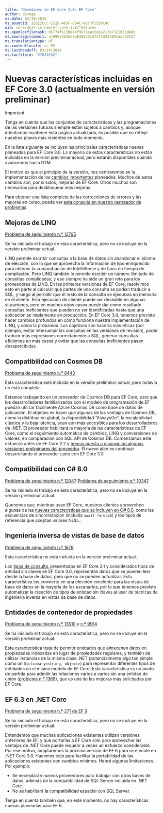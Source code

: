 ```yaml
---
title: 'Novedades de EF Core 3.0: EF Core'
author: divega
ms.date: 02/19/2019
ms.assetid: 2EBE2CCC-E52D-483F-834C-8877F5EB0C0C
uid: core/what-is-new/ef-core-3.0/features
ms.openlocfilehash: b6774f615b04bf9579aac5dea217e7321631da0c
ms.sourcegitcommit: a709054b2bc7a8365201d71f59325891aacd315f
ms.translationtype: HT
ms.contentlocale: es-ES
ms.lasthandoff: 03/14/2019
ms.locfileid: "57829192"
---
```

# <a name="new-features-included-in-ef-core-30-currently-in-preview"></a>Nuevas características incluidas en EF Core 3.0 (actualmente en versión preliminar)

> [!IMPORTANT]
> Tenga en cuenta que los conjuntos de características y las programaciones de las versiones futuras siempre están sujetos a cambios y, aunque intentamos mantener esta página actualizada, es posible que no refleje nuestros planes más recientes en todo momento.

En la lista siguiente se incluyen las principales características nuevas planeadas para EF Core 3.0.
La mayoría de estas características no están incluidas en la versión preliminar actual, pero estarán disponibles cuando avancemos hacia RTM.

El motivo es que al principio de la versión, nos centraremos en la implementación de los [cambios importantes](xref:core/what-is-new/ef-core-3.0/breaking-changes) planeados.
Muchos de estos cambios son, por sí solos, mejoras de EF Core.
Otros muchos son necesarios para desbloquear más mejoras. 

Para obtener una lista completa de las correcciones de errores y las mejoras en curso, puede ver [esta consulta en nuestro rastreador de problemas](https://github.com/aspnet/EntityFrameworkCore/issues?q=is%3Aopen+is%3Aissue+milestone%3A3.0.0+sort%3Areactions-%2B1-desc).

## <a name="linq-improvements"></a>Mejoras de LINQ 

[Problema de seguimiento n.º 12795](https://github.com/aspnet/EntityFrameworkCore/issues/12795)

Se ha iniciado el trabajo en esta característica, pero no se incluye en la versión preliminar actual.

LINQ permite escribir consultas a la base de datos sin abandonar el idioma de elección, con lo que se aprovecha la información de tipo enriquecido para obtener la comprobación de IntelliSense y de tipos en tiempo de compilación.
Pero LINQ también le permite escribir un número ilimitado de consultas complicadas, y eso siempre ha sido un gran reto para los proveedores de LINQ.
En las primeras versiones de EF Core, resolvimos esto en parte al calcular qué partes de una consulta se podían traducir a SQL, y luego al permitir que el resto de la consulta se ejecutara en memoria en el cliente.
Esta ejecución de cliente puede ser deseable en algunas situaciones, pero en muchos otros casos puede dar como resultado consultas ineficientes que pueden no ser identificadas hasta que una aplicación se implemente en producción.
En EF Core 3.0, tenemos previsto hacer cambios profundos en cómo funciona nuestra implementación de LINQ, y cómo la probamos.
Los objetivos son hacerla más eficaz (por ejemplo, evitar interrumpir las consultas en las versiones de revisión), poder traducir más expresiones correctamente a SQL, generar consultas eficientes en más casos y evitar que las consultas ineficientes pasen desapercibidas.

## <a name="cosmos-db-support"></a>Compatibilidad con Cosmos DB 

[Problema de seguimiento n.º 8443](https://github.com/aspnet/EntityFrameworkCore/issues/8443)

Esta característica está incluida en la versión preliminar actual, pero todavía no está completa. 

Estamos trabajando en un proveedor de Cosmos DB para EF Core, para que los desarrolladores familiarizados con el modelo de programación de EF puedan utilizar fácilmente Azure Cosmos DB como base de datos de aplicación.
El objetivo es hacer que algunas de las ventajas de Cosmos DB, como la distribución global, la disponibilidad "AlwaysOn", la escalabilidad elástica y la baja latencia, sean aún más accesibles para los desarrolladores de .NET.
El proveedor habilitará la mayoría de las características de EF Core, como el seguimiento automático de cambios, LINQ y conversiones de valores, en comparación con SQL API de Cosmos DB.
Comenzamos este esfuerzo antes de EF Core 2.2 y [hemos puesto a disposición algunas versiones preliminares del proveedor](https://blogs.msdn.microsoft.com/dotnet/2018/10/17/announcing-entity-framework-core-2-2-preview-3/).
El nuevo plan es continuar desarrollando el proveedor junto con EF Core 3.0. 

## <a name="c-80-support"></a>Compatibilidad con C# 8.0

[Problema de seguimiento n.º 12047](https://github.com/aspnet/EntityFrameworkCore/issues/12047)
[Problema de seguimiento n.º 10347](https://github.com/aspnet/EntityFrameworkCore/issues/10347)

Se ha iniciado el trabajo en esta característica, pero no se incluye en la versión preliminar actual.

Queremos que, mientras usan EF Core, nuestros clientes aprovechen algunas de las [nuevas características que se incluyen en C# 8.0](https://blogs.msdn.microsoft.com/dotnet/2018/11/12/building-c-8-0/), como las secuencias de sincronización (incluida `await foreach`) y los tipos de referencia que aceptan valores NULL.

## <a name="reverse-engineering-of-database-views"></a>Ingeniería inversa de vistas de base de datos

[Problema de seguimiento n.º 1679](https://github.com/aspnet/EntityFrameworkCore/issues/1679)

Esta característica no está incluida en la versión preliminar actual.

Los [tipos de consulta](xref:core/modeling/query-types), presentados en EF Core 2.1 y considerados tipos de entidad sin claves en EF Core 3.0, representan datos que se pueden leer desde la base de datos, pero que no se pueden actualizar.
Esta característica los convierte en una elección excelente para las vistas de base de datos en la mayoría de los escenarios, por lo que tenemos previsto automatizar la creación de tipos de entidad sin claves al usar de técnicas de ingeniería inversa en vistas de base de datos.

## <a name="property-bag-entities"></a>Entidades de contenedor de propiedades 

[Problema de seguimiento n.º 13610](https://github.com/aspnet/EntityFrameworkCore/issues/13610) y [n.º 9914](https://github.com/aspnet/EntityFrameworkCore/issues/9914)

Se ha iniciado el trabajo en esta característica, pero no se incluye en la versión preliminar actual. 

Esta característica trata de permitir entidades que almacenan datos en propiedades indexadas en lugar de propiedades regulares, y también de utilizar instancias de la misma clase .NET (potencialmente algo tan simple como un `Dictionary<string, object>`) para representar diferentes tipos de entidades en el mismo modelo de EF Core.
Esta característica es un punto de partida para admitir las relaciones varios a varios sin una entidad de unión ([problema n.° 1368](https://github.com/aspnet/EntityFrameworkCore/issues/1368)), que es una de las mejoras más solicitadas por EF Core.

## <a name="ef-63-on-net-core"></a>EF 6.3 en .NET Core 

[Problema de seguimiento n.º 271 de EF 6](https://github.com/aspnet/EntityFramework6/issues/271)

Se ha iniciado el trabajo en esta característica, pero no se incluye en la versión preliminar actual. 

Entendemos que muchas aplicaciones existentes utilizan versiones anteriores de EF, y que portarlas a EF Core solo para aprovechar las ventajas de .NET Core puede requerir a veces un esfuerzo considerable.
Por ese motivo, adaptaremos la próxima versión de EF 6 para se ejecute en .NET Core 3.0.
Hacemos esto para facilitar la portabilidad de las aplicaciones existentes con cambios mínimos.
Habrá algunas limitaciones. Por ejemplo:
- Se necesitarán nuevos proveedores para trabajar con otras bases de datos, además de la compatibilidad de SQL Server incluida en .NET Core.
- No se habilitará la compatibilidad espacial con SQL Server.

Tenga en cuenta también que, en este momento, no hay características nuevas planeadas para EF 6.
